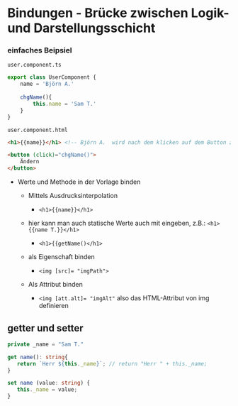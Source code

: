 # Bindungen - Brücke zwischen Logik- und Darstellungsschicht

### einfaches Beipsiel

`user.component.ts`

```typescript
export class UserComponent {
	name = 'Björn A.'
	
	chgName(){
		this.name = 'Sam T.'
	}
}

```



`user.component.html`

```html
<h1>{{name}}</h1> <!-- Björn A.  wird nach dem klicken auf dem Button zum Sam. T--> 

<button (click)="chgName()"> 
	Ändern
</button>
```



* Werte und Methode in der Vorlage binden

  * Mittels Ausdrucksinterpolation

    * `<h1>{{name}}</h1>`
  * hier kann man auch statische Werte auch mit eingeben, z.B.: `<h1>{{name T.}}</h1>`
    * `<h1>{{getName()</h1>`
  * als Eigenschaft binden
    * `<img [src]= "imgPath">`
  * Als Attribut binden
    * `<img [att.alt]= "imgAlt"` also das HTML-Attribut von img definieren



## getter und setter

```typescript
private _name = "Sam T."

get name(): string{
​	return `Herr ${this._name}`; // return "Herr " + this._name;
}

set name (value: string) {
​	this._name = value;
}

```







